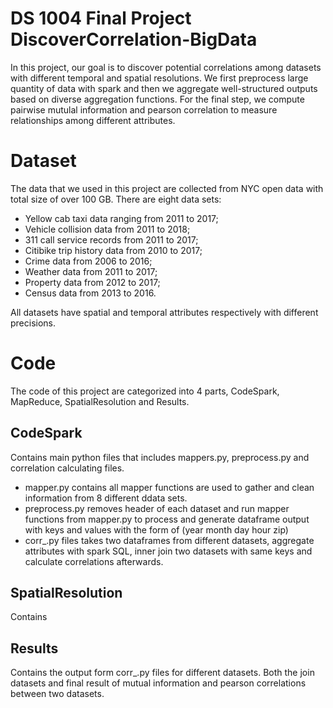 # DS 1004 Final Project DiscoverCorrelation-BigData

In this project, our goal is to discover potential correlations among datasets with different temporal and spatial resolutions. We first preprocess large quantity of data with spark and then we aggregate well-structured outputs based on diverse aggregation functions. For the final step, we compute pairwise mutulal information and pearson correlation to measure relationships among different attributes.  


# Dataset

The data that we used in this project are collected from NYC open data with total size of over 100 GB. There are eight data sets: 

- Yellow cab taxi data ranging from 2011 to 2017; 
- Vehicle collision data from 2011 to 2018; 
- 311 call service records from 2011 to 2017; 
- Citibike trip history data from 2010 to 2017; 
- Crime data from 2006 to 2016; 
- Weather data from 2011 to 2017; 
- Property data from 2012 to 2017; 
- Census data from 2013 to 2016. 

All datasets have spatial and temporal attributes respectively with different precisions. 

# Code
The code of this project are categorized into 4 parts, CodeSpark, MapReduce, SpatialResolution and Results.

## CodeSpark

Contains main python files that includes mappers.py, preprocess.py and correlation calculating files. 
- mapper.py contains all mapper functions are used to gather and clean information from 8 different ddata sets. 
- preprocess.py removes header of each dataset and run mapper functions from mapper.py to process and generate dataframe output with keys and values with the form of (year month day hour zip)
- corr_.py files takes two dataframes from different datasets, aggregate attributes with spark SQL, inner join two datasets with same keys and calculate correlations afterwards. 

## SpatialResolution

Contains 

## Results 

Contains the output form corr_.py files for different datasets. Both the join datasets and final result of mutual information and pearson correlations between two datasets. 
